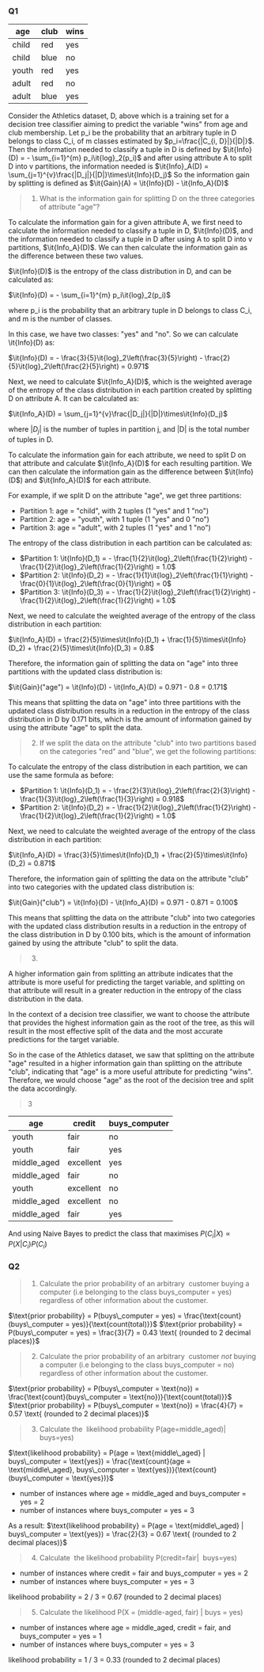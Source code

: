 ### Q1


| age    | club | wins |
|--------|------|------|
| child  | red  | yes  |
| child  | blue | no   |
| youth  | red  | yes  |
| adult  | red  | no   |
| adult  | blue | yes  |


Consider the Athletics dataset, D, above which is a training set for a decision tree classifier aiming to predict the variable "wins" from age and club membership. Let p_i be the probability that an arbitrary tuple in D belongs to class C_i, of m classes estimated by $p_i=\frac{|C_{i, D}|}{|D|}$. Then the information needed to classify a tuple in D is defined by $\it{Info}(D) = - \sum_{i=1}^{m} p_i\it{log}_2(p_i)$ and after using attribute A to split D into v partitions, the information needed is $\it{Info}_A(D) = \sum_{j=1}^{v}\frac{|D_j|}{|D|}\times\it{Info}(D_j)$ So the information gain by splitting is defined as $\it{Gain}(A) = \it{Info}(D) - \it{Info_A}(D)$

>1. What is the information gain for splitting  D on the three categories of  attribute "age"? 

To calculate the information gain for a given attribute A, we first need to calculate the information needed to classify a tuple in D, $\it{Info}(D)$, and the information needed to classify a tuple in D after using A to split D into v partitions, $\it{Info_A}(D)$. We can then calculate the information gain as the difference between these two values.

$\it{Info}(D)$ is the entropy of the class distribution in D, and can be calculated as:

$\it{Info}(D) = - \sum_{i=1}^{m} p_i\it{log}_2(p_i)$

where p_i is the probability that an arbitrary tuple in D belongs to class C_i, and m is the number of classes.

In this case, we have two classes: "yes" and "no". So we can calculate \it{Info}(D) as:

$\it{Info}(D) = - \frac{3}{5}\it{log}_2\left(\frac{3}{5}\right) - \frac{2}{5}\it{log}_2\left(\frac{2}{5}\right) = 0.971$

Next, we need to calculate $\it{Info_A}(D)$, which is the weighted average of the entropy of the class distribution in each partition created by splitting D on attribute A. It can be calculated as:

$\it{Info_A}(D) = \sum_{j=1}^{v}\frac{|D_j|}{|D|}\times\it{Info}(D_j)$

where $|D_j|$ is the number of tuples in partition j, and |D| is the total number of tuples in D.

To calculate the information gain for each attribute, we need to split D on that attribute and calculate $\it{Info_A}(D)$ for each resulting partition. We can then calculate the information gain as the difference between $\it{Info}(D$) and $\it{Info_A}(D)$ for each attribute.

For example, if we split D on the attribute "age", we get three partitions:

-   Partition 1: age = "child", with 2 tuples (1 "yes" and 1 "no")
-   Partition 2: age = "youth", with 1 tuple (1 "yes" and 0 "no")
-   Partition 3: age = "adult", with 2 tuples (1 "yes" and 1 "no")

The entropy of the class distribution in each partition can be calculated as:

-   $Partition 1: \it{Info}(D_1) = - \frac{1}{2}\it{log}_2\left(\frac{1}{2}\right) - \frac{1}{2}\it{log}_2\left(\frac{1}{2}\right) = 1.0$
-   $Partition 2: \it{Info}(D_2) = - \frac{1}{1}\it{log}_2\left(\frac{1}{1}\right) - \frac{0}{1}\it{log}_2\left(\frac{0}{1}\right) = 0$
-   $Partition 3: \it{Info}(D_3) = - \frac{1}{2}\it{log}_2\left(\frac{1}{2}\right) - \frac{1}{2}\it{log}_2\left(\frac{1}{2}\right) = 1.0$

Next, we need to calculate the weighted average of the entropy of the class distribution in each partition:

$\it{Info_A}(D) = \frac{2}{5}\times\it{Info}(D_1) + \frac{1}{5}\times\it{Info}(D_2) + \frac{2}{5}\times\it{Info}(D_3) = 0.8$

Therefore, the information gain of splitting the data on "age" into three partitions with the updated class distribution is:

$\it{Gain}("age") = \it{Info}(D) - \it{Info_A}(D) = 0.971 - 0.8 = 0.171$

This means that splitting the data on "age" into three partitions with the updated class distribution results in a reduction in the entropy of the class distribution in D by 0.171 bits, which is the amount of information gained by using the attribute "age" to split the data.


>2. If we split the data on the attribute "club" into two partitions based on the categories "red" and "blue", we get the following partitions:

To calculate the entropy of the class distribution in each partition, we can use the same formula as before:

-   $Partition 1: \it{Info}(D_1) = - \frac{2}{3}\it{log}_2\left(\frac{2}{3}\right) - \frac{1}{3}\it{log}_2\left(\frac{1}{3}\right) = 0.918$
-   $Partition 2: \it{Info}(D_2) = - \frac{1}{2}\it{log}_2\left(\frac{1}{2}\right) - \frac{1}{2}\it{log}_2\left(\frac{1}{2}\right) = 1.0$

Next, we need to calculate the weighted average of the entropy of the class distribution in each partition:

$\it{Info_A}(D) = \frac{3}{5}\times\it{Info}(D_1) + \frac{2}{5}\times\it{Info}(D_2) = 0.871$

Therefore, the information gain of splitting the data on the attribute "club" into two categories with the updated class distribution is:

$\it{Gain}("club") = \it{Info}(D) - \it{Info_A}(D) = 0.971 - 0.871 = 0.100$

This means that splitting the data on the attribute "club" into two categories with the updated class distribution results in a reduction in the entropy of the class distribution in D by 0.100 bits, which is the amount of information gained by using the attribute "club" to split the data.

>3.

A higher information gain from splitting an attribute indicates that the attribute is more useful for predicting the target variable, and splitting on that attribute will result in a greater reduction in the entropy of the class distribution in the data.

In the context of a decision tree classifier, we want to choose the attribute that provides the highest information gain as the root of the tree, as this will result in the most effective split of the data and the most accurate predictions for the target variable.

So in the case of the Athletics dataset, we saw that splitting on the attribute "age" resulted in a higher information gain than splitting on the attribute "club", indicating that "age" is a more useful attribute for predicting "wins". Therefore, we would choose "age" as the root of the decision tree and split the data accordingly.

> 3

| age         | credit    | buys_computer |
|-------------|-----------|-----------------|
| youth       | fair      | no              |
| youth       | fair      | yes            |
| middle_aged | excellent | yes            |
| middle_aged | fair      | no              |
| youth       | excellent | no              |
| middle_aged | excellent | no              |
| middle_aged | fair      | yes            |

And using Naive Bayes to predict the class that maximises $P(C_i|X) \propto P(X|C_i)P(C_i)$


### Q2

>1. Calculate the prior probability of an arbitrary  customer buying a computer (i.e belonging to the class buys_computer = yes) regardless of other information about the customer.

$\text{prior probability} = P(buys\_computer = yes) = \frac{\text{count}(buys\_computer = yes)}{\text{count(total)}}$
$\text{prior probability} = P(buys\_computer = yes) = \frac{3}{7} = 0.43 \text{ (rounded to 2 decimal places)}$


> 2. Calculate the prior probability of an arbitrary  customer _not_ buying a computer (i.e belonging to the class buys_computer = no) regardless of other information about the customer.


$\text{prior probability} = P(buys\_computer = \text{no}) = \frac{\text{count}(buys\_computer = \text{no})}{\text{count(total)}}$
$\text{prior probability} = P(buys\_computer = \text{no}) = \frac{4}{7} = 0.57 \text{ (rounded to 2 decimal places)}$


> 3. Calculate the  likelihood probability P(age=middle_aged)| buys=yes)

$\text{likelihood probability} = P(age = \text{middle\_aged} | buys\_computer = \text{yes}) = \frac{\text{count}(age = \text{middle\_aged}, buys\_computer = \text{yes})}{\text{count}(buys\_computer = \text{yes})}$
- number of instances where age = middle_aged and buys_computer = yes = 2 
- number of instances where buys_computer = yes = 3

As a result:
$\text{likelihood probability} = P(age = \text{middle\_aged} | buys\_computer = \text{yes}) = \frac{2}{3} = 0.67 \text{ (rounded to 2 decimal places)}$

> 4. Calculate  the likelihood probability P(credit=fair|  buys=yes)

- number of instances where credit = fair and buys_computer = yes = 2
- number of instances where buys_computer = yes = 3

likelihood probability = 2 / 3 = 0.67 (rounded to 2 decimal places)

> 5. Calculate the likelihood P(X = (middle-aged, fair) | buys = yes)

- number of instances where age = middle_aged, credit = fair, and buys_computer = yes = 1
- number of instances where buys_computer = yes = 3

likelihood probability = 1 / 3 = 0.33 (rounded to 2 decimal places)


